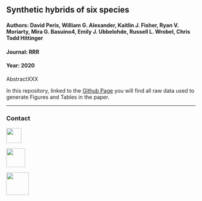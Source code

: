 ## Synthetic hybrids of six species
#### Authors: David Peris, William G. Alexander, Kaitlin J. Fisher, Ryan V. Moriarty, Mira G. Basuino4, Emily J. Ubbelohde, Russell L. Wrobel, Chris Todd Hittinger
#### Journal: RRR
#### Year: 2020

AbstractXXX

In this repository, linked to the [Github Page](https://perisd.github.io/SynHybrids/ "SynHybrids Webpage") you will find all raw data used to generate Figures and Tables in the paper. 


***

### Contact

[<img src="http://1000logos.net/wp-content/uploads/2017/03/LinkedIn-Logo.png" width="40"/>](https://goo.gl/xglg8H)

[<img src="http://www.stickpng.com/assets/images/580b57fcd9996e24bc43c53e.png" width="50"/>](https://goo.gl/OS0O2F)

[<img src="https://www.uv.es/perisnav/images/Mitogression.png" width="60"/>](https://www.uv.es/perisnav/)
